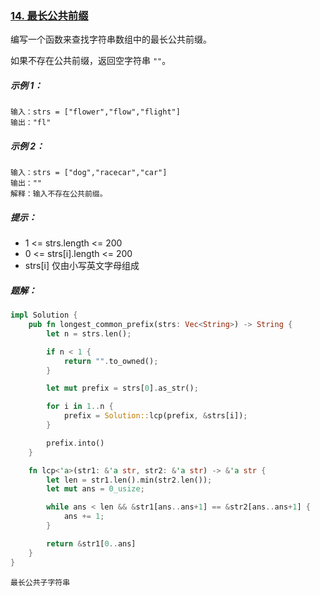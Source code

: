 ### [14. 最长公共前缀](https://leetcode.cn/problems/longest-common-prefix/)

编写一个函数来查找字符串数组中的最长公共前缀。

如果不存在公共前缀，返回空字符串 `""`。

##### 示例 1：
```
输入：strs = ["flower","flow","flight"]
输出："fl"
```

##### 示例 2：
```
输入：strs = ["dog","racecar","car"]
输出：""
解释：输入不存在公共前缀。
```

##### 提示：
- 1 <= strs.length <= 200
- 0 <= strs[i].length <= 200
- strs[i] 仅由小写英文字母组成

##### 题解：
```rust
impl Solution {
    pub fn longest_common_prefix(strs: Vec<String>) -> String {
        let n = strs.len();

        if n < 1 {
            return "".to_owned();
        }

        let mut prefix = strs[0].as_str();

        for i in 1..n {
            prefix = Solution::lcp(prefix, &strs[i]);
        }

        prefix.into()
    }

    fn lcp<'a>(str1: &'a str, str2: &'a str) -> &'a str {
        let len = str1.len().min(str2.len());
        let mut ans = 0_usize;

        while ans < len && &str1[ans..ans+1] == &str2[ans..ans+1] {
            ans += 1;
        }

        return &str1[0..ans]
    }
}
```

`最长公共子字符串`
